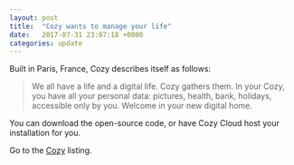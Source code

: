 ```yaml
---
layout: post
title:  "Cozy wants to manage your life"
date:   2017-07-31 23:07:18 +0000
categories: update
---
```


Built in Paris, France, Cozy describes itself as follows:

<blockquote>
We all have a life and a digital life. Cozy gathers them. In your Cozy,
you have all your personal data: pictures, health, bank, holidays,
accessible only by you. Welcome in your new digital home. 
</blockquote>

You can download the open-source code, or have Cozy Cloud host your
installation for you.

Go to the <a href="/products/#Cozy">Cozy</a> listing.

